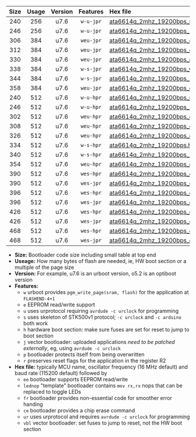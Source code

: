|Size|Usage|Version|Features|Hex file|
|:-:|:-:|:-:|:-:|:--|
|240|256|u7.6|`w-u-jpr`|[ata6614q_2mhz_19200bps_ur_vbl.hex](https://raw.githubusercontent.com/stefanrueger/urboot/main//ata6614q_2mhz_19200bps_ur_vbl.hex)|
|246|256|u7.6|`w-u-jpr`|[ata6614q_2mhz_19200bps_lednop_ur_vbl.hex](https://raw.githubusercontent.com/stefanrueger/urboot/main//ata6614q_2mhz_19200bps_lednop_ur_vbl.hex)|
|306|384|u7.6|`weu-jpr`|[ata6614q_2mhz_19200bps_ee_ur_vbl.hex](https://raw.githubusercontent.com/stefanrueger/urboot/main//ata6614q_2mhz_19200bps_ee_ur_vbl.hex)|
|312|384|u7.6|`weu-jpr`|[ata6614q_2mhz_19200bps_ee_lednop_ur_vbl.hex](https://raw.githubusercontent.com/stefanrueger/urboot/main//ata6614q_2mhz_19200bps_ee_lednop_ur_vbl.hex)|
|330|384|u7.6|`weu-jpr`|[ata6614q_2mhz_19200bps_ee_lednop_fr_ur_vbl.hex](https://raw.githubusercontent.com/stefanrueger/urboot/main//ata6614q_2mhz_19200bps_ee_lednop_fr_ur_vbl.hex)|
|338|384|u7.6|`w-s-jpr`|[ata6614q_2mhz_19200bps_vbl.hex](https://raw.githubusercontent.com/stefanrueger/urboot/main//ata6614q_2mhz_19200bps_vbl.hex)|
|344|384|u7.6|`w-s-jpr`|[ata6614q_2mhz_19200bps_lednop_vbl.hex](https://raw.githubusercontent.com/stefanrueger/urboot/main//ata6614q_2mhz_19200bps_lednop_vbl.hex)|
|358|384|u7.6|`weu-jpr`|[ata6614q_2mhz_19200bps_ee_lednop_fr_ce_ur_vbl.hex](https://raw.githubusercontent.com/stefanrueger/urboot/main//ata6614q_2mhz_19200bps_ee_lednop_fr_ce_ur_vbl.hex)|
|240|512|u7.6|`w-u-hpr`|[ata6614q_2mhz_19200bps_ur.hex](https://raw.githubusercontent.com/stefanrueger/urboot/main//ata6614q_2mhz_19200bps_ur.hex)|
|246|512|u7.6|`w-u-hpr`|[ata6614q_2mhz_19200bps_lednop_ur.hex](https://raw.githubusercontent.com/stefanrueger/urboot/main//ata6614q_2mhz_19200bps_lednop_ur.hex)|
|302|512|u7.6|`weu-hpr`|[ata6614q_2mhz_19200bps_ee_ur.hex](https://raw.githubusercontent.com/stefanrueger/urboot/main//ata6614q_2mhz_19200bps_ee_ur.hex)|
|308|512|u7.6|`weu-hpr`|[ata6614q_2mhz_19200bps_ee_lednop_ur.hex](https://raw.githubusercontent.com/stefanrueger/urboot/main//ata6614q_2mhz_19200bps_ee_lednop_ur.hex)|
|326|512|u7.6|`weu-hpr`|[ata6614q_2mhz_19200bps_ee_lednop_fr_ur.hex](https://raw.githubusercontent.com/stefanrueger/urboot/main//ata6614q_2mhz_19200bps_ee_lednop_fr_ur.hex)|
|334|512|u7.6|`w-s-hpr`|[ata6614q_2mhz_19200bps.hex](https://raw.githubusercontent.com/stefanrueger/urboot/main//ata6614q_2mhz_19200bps.hex)|
|340|512|u7.6|`w-s-hpr`|[ata6614q_2mhz_19200bps_lednop.hex](https://raw.githubusercontent.com/stefanrueger/urboot/main//ata6614q_2mhz_19200bps_lednop.hex)|
|354|512|u7.6|`weu-hpr`|[ata6614q_2mhz_19200bps_ee_lednop_fr_ce_ur.hex](https://raw.githubusercontent.com/stefanrueger/urboot/main//ata6614q_2mhz_19200bps_ee_lednop_fr_ce_ur.hex)|
|390|512|u7.6|`wes-hpr`|[ata6614q_2mhz_19200bps_ee.hex](https://raw.githubusercontent.com/stefanrueger/urboot/main//ata6614q_2mhz_19200bps_ee.hex)|
|390|512|u7.6|`wes-jpr`|[ata6614q_2mhz_19200bps_ee_vbl.hex](https://raw.githubusercontent.com/stefanrueger/urboot/main//ata6614q_2mhz_19200bps_ee_vbl.hex)|
|396|512|u7.6|`wes-hpr`|[ata6614q_2mhz_19200bps_ee_lednop.hex](https://raw.githubusercontent.com/stefanrueger/urboot/main//ata6614q_2mhz_19200bps_ee_lednop.hex)|
|396|512|u7.6|`wes-jpr`|[ata6614q_2mhz_19200bps_ee_lednop_vbl.hex](https://raw.githubusercontent.com/stefanrueger/urboot/main//ata6614q_2mhz_19200bps_ee_lednop_vbl.hex)|
|426|512|u7.6|`wes-hpr`|[ata6614q_2mhz_19200bps_ee_lednop_fr.hex](https://raw.githubusercontent.com/stefanrueger/urboot/main//ata6614q_2mhz_19200bps_ee_lednop_fr.hex)|
|426|512|u7.6|`wes-jpr`|[ata6614q_2mhz_19200bps_ee_lednop_fr_vbl.hex](https://raw.githubusercontent.com/stefanrueger/urboot/main//ata6614q_2mhz_19200bps_ee_lednop_fr_vbl.hex)|
|468|512|u7.6|`wes-hpr`|[ata6614q_2mhz_19200bps_ee_lednop_fr_ce.hex](https://raw.githubusercontent.com/stefanrueger/urboot/main//ata6614q_2mhz_19200bps_ee_lednop_fr_ce.hex)|
|468|512|u7.6|`wes-jpr`|[ata6614q_2mhz_19200bps_ee_lednop_fr_ce_vbl.hex](https://raw.githubusercontent.com/stefanrueger/urboot/main//ata6614q_2mhz_19200bps_ee_lednop_fr_ce_vbl.hex)|

- **Size:** Bootloader code size including small table at top end
- **Useage:** How many bytes of flash are needed, ie, HW boot section or a multiple of the page size
- **Version:** For example, u7.6 is an urboot version, o5.2 is an optiboot version
- **Features:**
  + `w` urboot provides `pgm_write_page(sram, flash)` for the application at `FLASHEND-4+1`
  + `e` EEPROM read/write support
  + `u` uses urprotocol requiring `avrdude -c urclock` for programming
  + `s` uses skeleton of STK500v1 protocol; `-c urclock` and `-c arduino` both work
  + `h` hardware boot section: make sure fuses are set for reset to jump to boot section
  + `j` vector bootloader: uploaded applications *need to be patched externally*, eg, using `avrdude -c urclock`
  + `p` bootloader protects itself from being overwritten
  + `r` preserves reset flags for the application in the register R2
- **Hex file:** typically MCU name, oscillator frequency (16 MHz default) and baud rate (115200 default) followed by
  + `ee` bootloader supports EEPROM read/write
  + `lednop` "template" bootloader contains `mov rx,rx` nops that can be replaced to toggle LEDs
  + `fr` bootloader provides non-essential code for smoother error handing
  + `ce` bootloader provides a chip erase command
  + `ur` uses urprotocol and requires `avrdude -c urclock` for programming
  + `vbl` vector bootloader: set fuses to jump to reset, not the HW boot section
